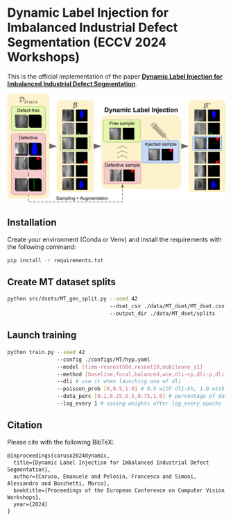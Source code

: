 # Dynamic Label Injection for Imbalanced Industrial Defect Segmentation (ECCV 2024 Workshops)

This is the official implementation of the paper [**Dynamic Label Injection for Imbalanced Industrial Defect Segmentation**]().

<p align="center">
  <img src="imgs/dli.png" alt="DLI"/>
</p> 

## Installation

Create your environment (Conda or Venv) and install the requirements with the following command:
```bash
pip install -r requirements.txt
```

## Create MT dataset splits 

```bash
python src/dsets/MT_gen_split.py --seed 42
                                 --dset_csv ./data/MT_dset/MT_dset.csv
                                 --output_dir ./data/MT_dset/splits
```

## Launch training

```bash
python train.py --seed 42
                --config ./configs/MT/hyp.yaml 
                --model [timm-resnest50d,resnet18,mobileone_s1]
                --method [baseline,focal,balanced,wce,dli-cp,dli-p,dli-hh]
                --dli # use it when launching one of dli
                --poisson_prob [0,0.5,1.0] # 0.5 with dli-hh, 1.0 with dli-p, 0 otherwise
                --data_perc [0.1,0.25,0.5,0.75,1.0] # percentage of data in the training set
                --log_every 1 # saving weights after log_every epochs
```

## Citation

Please cite with the following BibTeX:

```
@inproceedings{caruso2024dynamic,
  title={Dynamic Label Injection for Imbalanced Industrial Defect Segmentation},
  author={Caruso, Emanuele and Pelosin, Francesco and Simoni, Alessandro and Boschetti, Marco},
  booktitle={Proceedings of the European Conference on Computer Vision Workshops},
  year={2024}
}
```
